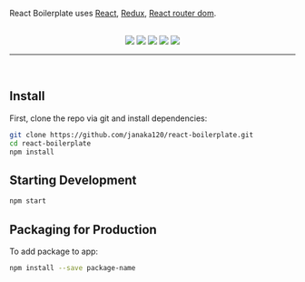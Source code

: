 <p>
  React Boilerplate uses <a href="https://facebook.github.io/react/">React</a>, <a href="https://github.com/reactjs/redux">Redux</a>, <a href="https://github.com/ReactTraining/react-router/tree/master/packages/react-router-dom">React router dom</a>.
</p>

<br>

<div align="center">
  <a href="https://facebook.github.io/react/"><img src="./internals/img/react-padded-90.png" /></a>
  <a href="https://redux.js.org/"><img src="./internals/img/redux-padded-90.png" /></a>
  <a href="https://github.com/ReactTraining/react-router"><img src="./internals/img/react-router-padded-90.png" /></a>
  <a href="https://facebook.github.io/jest/"><img src="./internals/img/jest-padded-90.png" /></a>
  <a href="https://yarnpkg.com/"><img src="./internals/img/yarn-padded-90.png" /></a>
</div>

<hr />
<br />

## Install

First, clone the repo via git and install dependencies:

```bash
git clone https://github.com/janaka120/react-boilerplate.git
cd react-boilerplate
npm install
```

## Starting Development

```bash
npm start
```

## Packaging for Production

To add package to app:

```bash
npm install --save package-name
```
